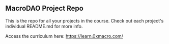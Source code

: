 ## MacroDAO Project Repo

This is the repo for all your projects in the course. Check out each project's individual README.md for more info.

Access the curriculum here: https://learn.0xmacro.com/
